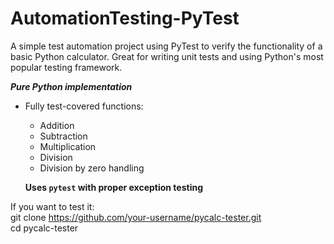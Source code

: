 # AutomationTesting-PyTest
A simple test automation project using PyTest to verify the functionality of a basic Python calculator. Great for writing unit tests and using Python's most popular testing framework.

***Pure Python implementation***
- Fully test-covered functions: <br/>
  - Addition <br/>
  - Subtraction <br/>
  - Multiplication <br/>
  - Division <br/> 
  - Division by zero handling <br/>
  
  **Uses `pytest` with proper exception testing**

If you want to test it: <br/>
git clone https://github.com/your-username/pycalc-tester.git <br/>
cd pycalc-tester <br/>
